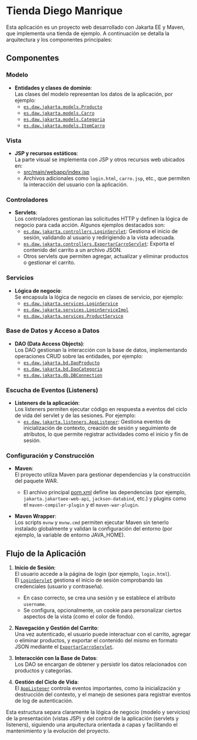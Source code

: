 # Tienda Diego Manrique

Esta aplicación es un proyecto web desarrollado con Jakarta EE y Maven, que implementa una tienda de ejemplo. A continuación se detalla la arquitectura y los componentes principales:

## Componentes

### Modelo

- **Entidades y clases de dominio**:  
  Las clases del modelo representan los datos de la aplicación, por ejemplo:  
  - [`es.daw.jakarta.models.Producto`](src/main/java/es/daw/jakarta/models/Producto.java)  
  - [`es.daw.jakarta.models.Carro`](src/main/java/es/daw/jakarta/models/Carro.java)  
  - [`es.daw.jakarta.models.Categoria`](src/main/java/es/daw/jakarta/models/Categoria.java)  
  - [`es.daw.jakarta.models.ItemCarro`](src/main/java/es/daw/jakarta/models/ItemCarro.java)

### Vista

- **JSP y recursos estáticos**:  
  La parte visual se implementa con JSP y otros recursos web ubicados en:  
  - [src/main/webapp/index.jsp](src/main/webapp/index.jsp)  
  - Archivos adicionales como `login.html`, `carro.jsp`, etc., que permiten la interacción del usuario con la aplicación.

### Controladores

- **Servlets**:  
  Los controladores gestionan las solicitudes HTTP y definen la lógica de negocio para cada acción. Algunos ejemplos destacados son:  
  - [`es.daw.jakarta.controllers.LoginServlet`](src/main/java/es/daw/jakarta/controllers/LoginServlet.java): Gestiona el inicio de sesión, validando al usuario y redirigiendo a la vista adecuada.  
  - [`es.daw.jakarta.controllers.ExportarCarroServlet`](src/main/java/es/daw/jakarta/controllers/ExportarCarroServlet.java): Exporta el contenido del carrito a un archivo JSON.  
  - Otros servlets que permiten agregar, actualizar y eliminar productos o gestionar el carrito.

### Servicios

- **Lógica de negocio**:  
  Se encapsula la lógica de negocio en clases de servicio, por ejemplo:  
  - [`es.daw.jakarta.services.LoginService`](src/main/java/es/daw/jakarta/services/LoginService.java)  
  - [`es.daw.jakarta.services.LoginServiceImpl`](src/main/java/es/daw/jakarta/services/LoginServiceImpl.java)  
  - [`es.daw.jakarta.services.ProductService`](src/main/java/es/daw/jakarta/services/ProductService.java)

### Base de Datos y Acceso a Datos

- **DAO (Data Access Objects)**:  
  Los DAO gestionan la interacción con la base de datos, implementando operaciones CRUD sobre las entidades, por ejemplo:  
  - [`es.daw.jakarta.bd.DaoProducto`](src/main/java/es/daw/jakarta/bd/DaoProducto.java)  
  - [`es.daw.jakarta.bd.DaoCategoria`](src/main/java/es/daw/jakarta/bd/DaoCategoria.java)  
  - [`es.daw.jakarta.db.DBConnection`](src/main/java/es/daw/jakarta/db/DBConnection.java)

### Escucha de Eventos (Listeners)

- **Listeners de la aplicación**:  
  Los listeners permiten ejecutar código en respuesta a eventos del ciclo de vida del servlet y de las sesiones. Por ejemplo:  
  - [`es.daw.jakarta.listeners.AppListener`](src/main/java/es/daw/jakarta/listeners/AppListener.java): Gestiona eventos de inicialización de contexto, creación de sesión y seguimiento de atributos, lo que permite registrar actividades como el inicio y fin de sesión.

### Configuración y Construcción

- **Maven**:  
  El proyecto utiliza Maven para gestionar dependencias y la construcción del paquete WAR.  
  - El archivo principal [pom.xml](pom.xml) define las dependencias (por ejemplo, `jakarta.jakartaee-web-api`, `jackson-databind`, etc.) y plugins como el `maven-compiler-plugin` y el `maven-war-plugin`.

- **Maven Wrapper**:  
  Los scripts `mvnw` y `mvnw.cmd` permiten ejecutar Maven sin tenerlo instalado globalmente y validan la configuración del entorno (por ejemplo, la variable de entorno JAVA_HOME).

## Flujo de la Aplicación

1. **Inicio de Sesión**:  
   El usuario accede a la página de login (por ejemplo, `login.html`).  
   El [`LoginServlet`](src/main/java/es/daw/jakarta/controllers/LoginServlet.java) gestiona el inicio de sesión comprobando las credenciales (usuario y contraseña).  
   - En caso correcto, se crea una sesión y se establece el atributo `username`.
   - Se configura, opcionalmente, un cookie para personalizar ciertos aspectos de la vista (como el color de fondo).

2. **Navegación y Gestión del Carrito**:  
   Una vez autenticado, el usuario puede interactuar con el carrito, agregar o eliminar productos, y exportar el contenido del mismo en formato JSON mediante el [`ExportarCarroServlet`](src/main/java/es/daw/jakarta/controllers/ExportarCarroServlet.java).

3. **Interacción con la Base de Datos**:  
   Los DAO se encargan de obtener y persistir los datos relacionados con productos y categorías.

4. **Gestión del Ciclo de Vida**:  
   El [`AppListener`](src/main/java/es/daw/jakarta/listeners/AppListener.java) controla eventos importantes, como la inicialización y destrucción del contexto, y el manejo de sesiones para registrar eventos de log de autenticación.

Esta estructura separa claramente la lógica de negocio (modelo y servicios) de la presentación (vistas JSP) y del control de la aplicación (servlets y listeners), siguiendo una arquitectura orientada a capas y facilitando el mantenimiento y la evolución del proyecto.
